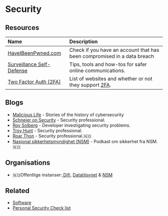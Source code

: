 # Security

## Resources

| Name | Description |
| :--- | :--- |
| [HaveIBeenPwned.com](https://haveibeenpwned.com/Passwords) | Check if you have an account that has been compromised in a data breach |
| [Surveillance Self-Defense](https://ssd.eff.org/en) | Tips, tools and how-tos for safer online communications. |
| [Two Factor Auth \(2FA\)](https://twofactorauth.org/) | List of websites and whether or not they support [2FA](https://en.wikipedia.org/wiki/Two-factor_authentication). |

## Blogs

* [Malicious Life](https://malicious.life/) - Stories of the history of cybersecurity
* [Schneier on Security](https://www.schneier.com/) - Security professional.
* [Roy Solberg](https://blog.roysolberg.com/) - Developer investigating security problems.
* [Troy Hunt](https://www.troyhunt.com/) - Security professional.
* [Roar Thon](https://www.roarthon.no/) - Security professional.🇳🇴
* [Nasjonal sikkerhetsmyndighet \(NSM\)](https://soundcloud.com/nasjonal-sikkerhetsmyndighet) - Podkast om sikkerhet fra NSM. 🇳🇴

## Organisations

* 🇳🇴Offentlige instanser:[ Difi](https://www.difi.no/), [Datatilsynet](https://www.datatilsynet.no/) & [NSM](https://www.nsm.stat.no/)

## Related

* [Software](../technology/software.md)
* [Personal Security Check list](https://github.com/Lissy93/personal-security-checklist#readme)

